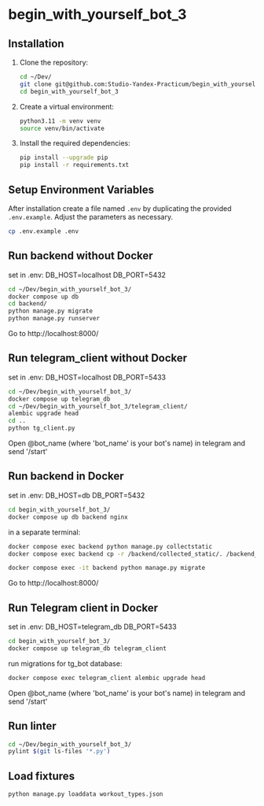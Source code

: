 # begin_with_yourself_bot_3

## Installation

1. Clone the repository:
   ```bash
   cd ~/Dev/
   git clone git@github.com:Studio-Yandex-Practicum/begin_with_yourself_bot_3.git
   cd begin_with_yourself_bot_3
   ```
2. Create a virtual environment:
   ```bash
   python3.11 -m venv venv
   source venv/bin/activate
   ```
3. Install the required dependencies:
   ```bash
   pip install --upgrade pip
   pip install -r requirements.txt
   ```

## Setup Environment Variables

After installation create a file named `.env` by duplicating the provided `.env.example`. Adjust the parameters as necessary.
```bash
cp .env.example .env
```

## Run backend without Docker

set in .env:
DB_HOST=localhost
DB_PORT=5432

```bash
cd ~/Dev/begin_with_yourself_bot_3/
docker compose up db
cd backend/
python manage.py migrate
python manage.py runserver
```
Go to http://localhost:8000/

## Run telegram_client without Docker

set in .env:
DB_HOST=localhost
DB_PORT=5433

```bash
cd ~/Dev/begin_with_yourself_bot_3/
docker compose up telegram_db
cd ~/Dev/begin_with_yourself_bot_3/telegram_client/
alembic upgrade head
cd ..
python tg_client.py
```
Open @bot_name (where 'bot_name' is your bot's name) in telegram and send '/start'

## Run backend in Docker

set in .env:
DB_HOST=db
DB_PORT=5432

```bash
cd begin_with_yourself_bot_3/
docker compose up db backend nginx
```
in a separate terminal:
```bash
docker compose exec backend python manage.py collectstatic
docker compose exec backend cp -r /backend/collected_static/. /backend_static/static/
```
```bash
docker compose exec -it backend python manage.py migrate
```
Go to http://localhost:8000/

## Run Telegram client in Docker

set in .env:
DB_HOST=telegram_db
DB_PORT=5433

```bash
cd begin_with_yourself_bot_3/
docker compose up telegram_db telegram_client
```

run migrations for tg_bot database:
```bash
docker compose exec telegram_client alembic upgrade head
```
Open @bot_name (where 'bot_name' is your bot's name) in telegram and send '/start'

## Run linter

```bash
cd ~/Dev/begin_with_yourself_bot_3/
pylint $(git ls-files '*.py')
```

## Load fixtures

```bash
python manage.py loaddata workout_types.json
```